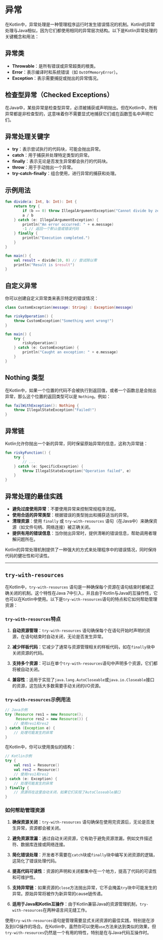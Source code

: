 # 异常

在Kotlin中，异常处理是一种管理程序运行时发生错误情况的机制。Kotlin的异常处理与Java相似，因为它们都使用相同的异常层次结构。以下是Kotlin异常处理的关键概念和用法：

## 异常类

- **Throwable**：是所有错误或异常超类的根类。
- **Error**：表示编译时和系统错误（如 `OutOfMemoryError`）。
- **Exception**：表示需要捕捉或抛出的异常情况。

## 检查型异常（Checked Exceptions）

在Java中，某些异常是检查型异常，必须被捕获或声明抛出。但在Kotlin中，所有异常都是非检查型的，这意味着你不需要显式地捕获它们或在函数签名中声明它们。

## 异常处理关键字

- **try**：表示尝试执行的代码块，可能会抛出异常。
- **catch**：用于捕获并处理特定类型的异常。
- **finally**：表示无论是否发生异常都会执行的代码块。
- **throw**：用于手动抛出一个异常。
- **try-catch-finally**：组合使用，进行异常的捕获和处理。

## 示例用法

```kotlin
fun divide(a: Int, b: Int): Int {
    return try {
        if (b == 0) throw IllegalArgumentException("Cannot divide by zero")
        a / b
    } catch (e: IllegalArgumentException) {
        println("An error occurred: " + e.message)
        -1 // 返回一个默认值或错误代码
    } finally {
        println("Execution completed.")
    }
}

fun main() {
    val result = divide(10, 0) // 尝试除以零
    println("Result is $result")
}
```

## 自定义异常

你可以创建自定义异常类来表示特定的错误情况：

```kotlin
class CustomException(message: String) : Exception(message)

fun riskyOperation() {
    throw CustomException("Something went wrong!")
}

fun main() {
    try {
        riskyOperation()
    } catch (e: CustomException) {
        println("Caught an exception: " + e.message)
    }
}
```

## Nothing 类型

在Kotlin中，如果一个位置的代码不会被执行到返回值，或者一个函数总是会抛出异常，那么这个位置的返回类型可以是 `Nothing`。例如：

```kotlin
fun failWithException(): Nothing {
    throw IllegalStateException("Failed!")
}
```

## 异常链

Kotlin允许你抛出一个新的异常，同时保留原始异常的信息，这称为异常链：

```kotlin
fun riskyFunction() {
    try {
        // ...
    } catch (e: SpecificException) {
        throw IllegalStateException("Operation failed", e)
    }
}
```

## 异常处理的最佳实践

- **避免过度使用异常**：不要使用异常来控制常规程序流程。
- **使用合适的异常类型**：根据错误的类型抛出和捕获适当的异常。
- **清理资源**：使用 `finally` 或 `try-with-resources` 语句（在Java中）来确保资源（如文件句柄、网络连接）被正确关闭。
- **提供有用的错误信息**：当你抛出异常时，提供清晰的错误信息，帮助调用者理解问题所在。

Kotlin的异常处理机制提供了一种强大的方式来处理程序中的错误情况，同时保持代码的健壮性和可读性。

---

## `try-with-resources`

在Kotlin中，`try-with-resources` 语句是一种确保每个资源在语句结束时都被正确关闭的机制。这个特性在Java 7中引入，并且由于Kotlin与Java的互操作性，它也可以在Kotlin中使用。以下是`try-with-resources`语句的特点和它如何帮助管理资源：

### `try-with-resources`特点

1. **自动资源管理**：`try-with-resources` 语句确保每个在语句开始时声明的资源，在语句结束时自动关闭，无论是否发生异常。

2. **减少样板代码**：它减少了通常与资源管理相关的样板代码，如在`finally`块中关闭资源的代码。

3. **支持多个资源**：可以在单个`try-with-resources`语句中声明多个资源，它们都将被自动关闭。

4. **兼容性**：适用于实现了`java.lang.AutoCloseable`或`java.io.Closeable`接口的资源，这包括大多数需要手动关闭的I/O资源。

### `try-with-resources`示例用法

```java
// Java示例
try (Resource res1 = new Resource();
     Resource res2 = new Resource()) {
    // 使用res1和res2
} catch (Exception e) {
    // 处理可能发生的异常
}
```

在Kotlin中，你可以使用类似的结构：

```kotlin
// Kotlin示例
try {
    val res1 = Resource()
    val res2 = Resource()
    // 使用res1和res2
} catch (e: Exception) {
    // 处理可能发生的异常
} finally {
    // 资源将在这里自动关闭，如果它们实现了AutoCloseable接口
}
```

### 如何帮助管理资源

1. **确保资源关闭**：`try-with-resources` 语句确保在使用完资源后，无论是否发生异常，资源都会被关闭。

2. **避免资源泄漏**：通过自动关闭资源，它有助于避免资源泄漏，例如文件描述符、数据库连接或网络连接。

3. **简化错误处理**：开发者不需要在`catch`块或`finally`块中编写关闭资源的逻辑，这简化了错误处理代码。

4. **提高代码可读性**：资源的声明和关闭都集中在一个地方，提高了代码的可读性和可维护性。

5. **支持异常链**：如果资源的`close`方法抛出异常，它不会掩盖`try`块中可能发生的异常。原始异常将被作为新异常的cause链传递。

6. **适用于Java和Kotlin互操作**：由于Kotlin兼容Java的资源管理机制，`try-with-resources`在两种语言间无缝工作。

使用`try-with-resources`语句是管理需要显式关闭资源的最佳实践，特别是在涉及到I/O操作的场合。在Kotlin中，虽然你可以使用`use`方法来达到类似的效果，但`try-with-resources`仍然是一个有用的特性，特别是在与Java代码互操作时。
